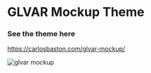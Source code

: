 # GLVAR Mockup Theme

### See the theme here

<a href="https://carlosbaston.com/glvar-mockup/">https://carlosbaston.com/glvar-mockup/</a>

![glvar mockup](https://res.cloudinary.com/imagine-design-develop/image/upload/v1533178383/screenshots/screenshot-glvar-mockup.png)
